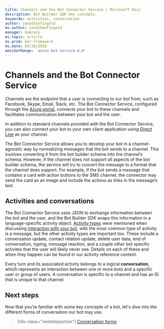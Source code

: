 ```yaml
---
title: Channels and the Bot Connector Service | Microsoft Docs
description: Bot Builder SDK key concepts.
keywords: activities, conversation
author: jonathanfingold
ms.author: jonathanfingold
manager: kamrani
ms.topic: article
ms.prod: bot-framework
ms.date: 03/28/2018
monikerRange: 'azure-bot-service-4.0'
---
```


# Channels and the Bot Connector Service

Channels are the endpoint that a user is connecting to our bot from, such as Facebook, Skype, Email, Slack, etc. The Bot Connector Service, configured through the [Azure portal](https://portal.azure.com), connects your bot to these channels and facilitates communication between your bot and the user. 

In addition to standard channels provided with the Bot Connector Service, you can also connect your bot to your own client application using [Direct Line](bot-builder-howto-direct-line.md) as your channel.

The Bot Connector Service allows you to develop your bot in a channel-agnostic way by normalizing messages that the bot sends to a channel. This involves converting it from the bot builder schema into the channel’s schema. However, if the channel does not support all aspects of the bot builder schema, the service will try to convert the message to a format that the channel does support. For example, if the bot sends a message that contains a card with action buttons to the SMS channel, the connector may send the card as an image and include the actions as links in the message’s text.

## Activities and conversations


The Bot Connector Service uses JSON to exchange information between the bot and the user, and the Bot Builder SDK wraps this information in a language-specific activity object. [Activity types](../bot-service-activities-entities.md) were mentioned when discussing [interaction with your bot](bot-builder-basics.md#interaction-with-your-bot), with the most common type of activity is a message, but the other activity types are important too. These include a conversation update, contact relation update, delete user data, end of conversation, typing, message reaction, and a couple other bot specific activites that the user will likely never see. Details on each of these and when they happen can be found in our activity reference content.

Every turn and its associated activity belongs to a logical **conversation**, which represents an interaction between one or more bots and a specific user or group of users. A conversation is specific to a channel and has an ID that is unique to that channel.

## Next steps

Now that you're familiar with some key concepts of a bot, let's dive into the different forms of conversation our bot may use.

> [!div class="nextstepaction"]
> [Conversation forms](bot-builder-conversations.md)
